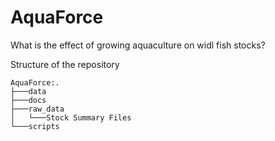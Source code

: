 # AquaForce

What is the effect of growing aquaculture on widl fish stocks?

Structure of the repository

```
AquaForce:.
├───data
├───docs
├───raw_data
│   └───Stock Summary Files
└───scripts

```